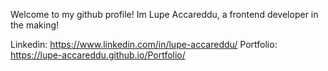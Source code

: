 Welcome to my github profile! Im Lupe Accareddu, a frontend developer in the making!

Linkedin: https://www.linkedin.com/in/lupe-accareddu/
Portfolio: https://lupe-accareddu.github.io/Portfolio/
<!---
Lupe-Accareddu/Lupe-Accareddu is a ✨ special ✨ repository because its `README.md` (this file) appears on your GitHub profile.
You can click the Preview link to take a look at your changes.
--->
